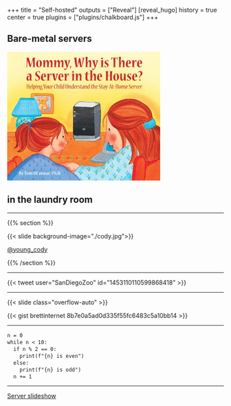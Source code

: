 +++
title = "Self-hosted"
outputs = ["Reveal"]
[reveal_hugo]
history = true
center = true
plugins = ["plugins/chalkboard.js"]
+++

## Bare-metal servers

<img src="./bookcover.jpg" alt="server bookcover" height="300px">

## in the laundry room

---

{{% section %}}

{{< slide background-image="./cody.jpg">}}

<div class="backdrop snippet">
  <a href="https://github.com/cfbender">@young_cody</a>
</div>

{{% /section %}}

---

{{< tweet user="SanDiegoZoo" id="1453110110599868418" >}}

---

{{< slide class="overflow-auto" >}}

{{< gist brettinternet 8b7e0a5ad0d335f55fc6483c5a10bb14 >}}

---

```python{3|6}
n = 0
while n < 10:
  if n % 2 == 0:
    print(f"{n} is even")
  else:
    print(f"{n} is odd")
  n += 1
```

---

[Server slideshow](../servers)
